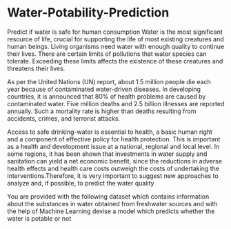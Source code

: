 # Water-Potability-Prediction
Predict if water is safe for human consumption
Water is the most significant resource of life, crucial for supporting the life of most existing creatures and human beings. Living organisms need water with enough quality to continue their lives. There are certain limits of pollutions that water species can tolerate. Exceeding these limits affects the existence of these creatures and threatens their lives.

 

As per the United Nations (UN) report, about 1.5 million people die each year because of contaminated water-driven diseases. In developing countries, it is announced that 80% of health problems are caused by contaminated water. Five million deaths and 2.5 billion illnesses are reported annually. Such a mortality rate is higher than deaths resulting from accidents, crimes, and terrorist attacks.

 

Access to safe drinking-water is essential to health, a basic human right and a component of effective policy for health protection. This is important as a health and development issue at a national, regional and local level. In some regions, it has been shown that investments in water supply and sanitation can yield a net economic benefit, since the reductions in adverse health effects and health care costs outweigh the costs of undertaking the interventions.Therefore, it is very important to suggest new approaches to analyze and, if possible, to predict the water quality

 

You are provided with the following dataset which contains information about the substances in water obtained from freshwater sources and with the help of Machine Learning devise a model which predicts whether the water is potable or not
